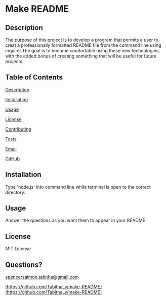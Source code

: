 
# Make README
    
## Description
    
The purpose of this project is to develop a program that permits a user to creat a professionally formatted README file from the command line using inquirer.The goal is to become comfortable using these new technologies, with the added bonus of creating something that will be useful for future projects.
    
## Table of Contents
    
[Description](#description)

[Installation](#installation)

[Usage](#usage)

[License](#license)

[Contributing](#contributing)

[Tests](#tests)

[Email](#email)

[GitHub](#github)


## Installation

Type 'node.js' into command line while terminal is open to the correct directory.
    
## Usage
    
Answer the questions as you want them to appear in your README.
    
## License 

MIT License
    
## Questions?

spencersalmon.tabitha@gmail.com 

[https://github.com/TabithaLy/make-README](https://github.com/TabithaLy/make-README)
